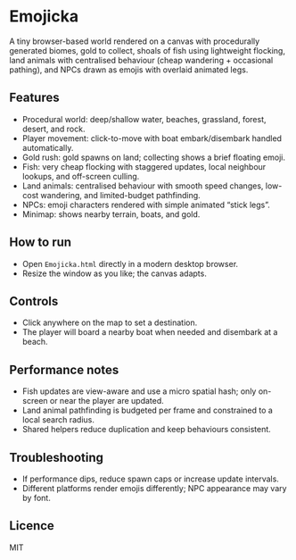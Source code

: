 # Emojicka

A tiny browser-based world rendered on a canvas with procedurally generated biomes, gold to collect, shoals of fish using lightweight flocking, land animals with centralised behaviour (cheap wandering + occasional pathing), and NPCs drawn as emojis with overlaid animated legs.

## Features

- Procedural world: deep/shallow water, beaches, grassland, forest, desert, and rock.
- Player movement: click-to-move with boat embark/disembark handled automatically.
- Gold rush: gold spawns on land; collecting shows a brief floating emoji.
- Fish: very cheap flocking with staggered updates, local neighbour lookups, and off-screen culling.
- Land animals: centralised behaviour with smooth speed changes, low-cost wandering, and limited-budget pathfinding.
- NPCs: emoji characters rendered with simple animated “stick legs”.
- Minimap: shows nearby terrain, boats, and gold.

## How to run

- Open `Emojicka.html` directly in a modern desktop browser.
- Resize the window as you like; the canvas adapts.

## Controls

- Click anywhere on the map to set a destination.
- The player will board a nearby boat when needed and disembark at a beach.

## Performance notes

- Fish updates are view-aware and use a micro spatial hash; only on-screen or near the player are updated.
- Land animal pathfinding is budgeted per frame and constrained to a local search radius.
- Shared helpers reduce duplication and keep behaviours consistent.

## Troubleshooting

- If performance dips, reduce spawn caps or increase update intervals.
- Different platforms render emojis differently; NPC appearance may vary by font.

## Licence

MIT
